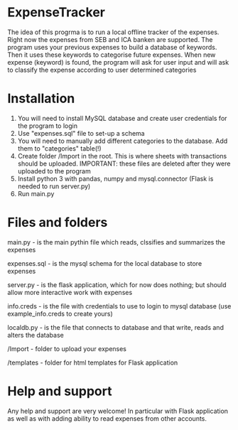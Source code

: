 # ExpenseTracker
The idea of this progrma is to run a local offline tracker of the expenses. Right now the expenses from SEB and ICA banken are supported.
The program uses your previous expenses to build a database of keywords. Then it uses these keywords to categorise future expenses. 
When new expense (keyword) is found, the program will ask for user input and will ask to classify the expense according to user determined categories

# Installation

1) You will need to install MySQL database and create user credentials for the program to login
2) Use "expenses.sql" file to set-up a schema
3) You will need to manually add different categories to the database. Add them to "categories" table(!)
4) Create folder /Import in the root. This is where sheets with transactions should be uploaded. IMPORTANT: these files are deleted after they were uploaded to the program
5) Install python 3 with pandas, numpy and mysql.connector (Flask is needed to run server.py)
6) Run main.py 


# Files and folders

main.py - is the main pythin file which reads, clssifies and summarizes the expenses

expenses.sql - is the mysql schema for the local database to store expenses

server.py - is the flask application, which for now does nothing; but should allow more interactive work with expenses

info.creds - is the file with credentials to use to login to mysql database (use example_info.creds to create yours)

localdb.py - is the file that connects to database and that write, reads and alters the database

/Import - folder to upload your expenses

/templates - folder for html templates for Flask application

# Help and support
Any help and support are very welcome! In particular with Flask application as well as with adding ability to read expenses from other accounts.
